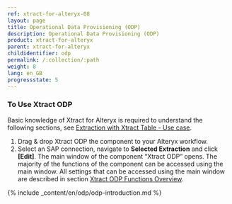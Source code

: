 ```yaml
---
ref: xtract-for-alteryx-08
layout: page
title: Operational Data Provisioning (ODP)
description: Operational Data Provisioning (ODP)
product: xtract-for-alteryx
parent: xtract-for-alteryx
childidentifier: odp
permalink: /:collection/:path
weight: 8
lang: en_GB
progressstate: 5
---
```


### To Use Xtract ODP 
Basic knowledge of Xtract for Alteryx is required to understand the following sections, see [Extraction with Xtract Table - Use case](./getting-started).
1. Drag & drop Xtract ODP the component to your Alteryx workflow.
2. Select an SAP connection, navigate to **Selected Extraction** and click **[Edit]**. The main window of the component “Xtract ODP” opens.
The majority of the functions of the component can be accessed using the main window.
All settings that can be accessed using the main window are described in section [Xtract ODP Functions Overview](./odp/odp-functions-ov).


{% include _content/en/odp/odp-introduction.md %} 




